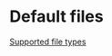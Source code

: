 # Default files

[Supported file types](https://docs.github.com/en/communities/setting-up-your-project-for-healthy-contributions/creating-a-default-community-health-file#supported-file-types)
